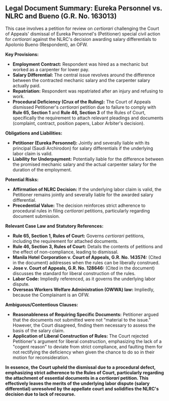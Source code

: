 ## Legal Document Summary: Eureka Personnel vs. NLRC and Bueno (G.R. No. 163013)

This case involves a petition for review on *certiorari* challenging the Court of Appeals' dismissal of Eureka Personnel's (Petitioner) special civil action for *certiorari* against the NLRC's decision awarding salary differentials to Apolonio Bueno (Respondent), an OFW.

**Key Provisions:**

*   **Employment Contract:** Respondent was hired as a mechanic but worked as a carpenter for lower pay.
*   **Salary Differential:** The central issue revolves around the difference between the contracted mechanic salary and the carpenter salary actually paid.
*   **Repatriation:** Respondent was repatriated after an injury and refusing to work.
*   **Procedural Deficiency (Crux of the Ruling):** The Court of Appeals dismissed Petitioner's *certiorari* petition due to failure to comply with **Rule 65, Section 1** and **Rule 46, Section 3** of the Rules of Court, specifically the requirement to attach relevant pleadings and documents (complaint, contract, position papers, Labor Arbiter's decision).

**Obligations and Liabilities:**

*   **Petitioner (Eureka Personnel):** Jointly and severally liable with its principal (Saudi Archirodon) for salary differentials if the underlying labor claim is valid.
*   **Liability for Underpayment:** Potentially liable for the difference between the promised mechanic salary and the actual carpenter salary for the duration of the employment.

**Potential Risks:**

*   **Affirmation of NLRC Decision:** If the underlying labor claim is valid, the Petitioner remains jointly and severally liable for the awarded salary differential.
*   **Precedential Value:**  The decision reinforces strict adherence to procedural rules in filing *certiorari* petitions, particularly regarding document submission.

**Relevant Case Law and Statutory References:**

*   **Rule 65, Section 1, Rules of Court:**  Governs *certiorari* petitions, including the requirement for attached documents.
*   **Rule 46, Section 3, Rules of Court:** Details the contents of petitions and the effect of non-compliance, leading to dismissal.
*   **Manila Hotel Corporation v. Court of Appeals, G.R. No. 143574:** (Cited in the document) addresses when the rules can be liberally construed.
*   **Jose v. Court of Appeals, G.R. No. 128646:** (Cited in the document) discusses the standard for liberal construction of the rules.
*   **Labor Code:** Impliedly referenced, as it governs the underlying labor dispute.
*   **Overseas Workers Welfare Administration (OWWA) law:** Impliedly, because the Complainant is an OFW.

**Ambiguous/Contentious Clauses:**

*   **Reasonableness of Requiring Specific Documents:** Petitioner argued that the documents not submitted were not "material to the issue." However, the Court disagreed, finding them necessary to assess the basis of the salary claim.
*   **Application of Liberal Construction of Rules:** The Court rejected Petitioner's argument for liberal construction, emphasizing the lack of a "cogent reason" to deviate from strict compliance, and faulting them for not rectifying the deficiency when given the chance to do so in their motion for reconsideration.

**In essence, the Court upheld the dismissal due to a procedural defect, emphasizing strict adherence to the Rules of Court, particularly regarding the attachment of essential documents in a *certiorari* petition. This effectively leaves the merits of the underlying labor dispute (salary differential) unresolved by the appellate court and solidifies the NLRC's decision due to lack of recourse.**
